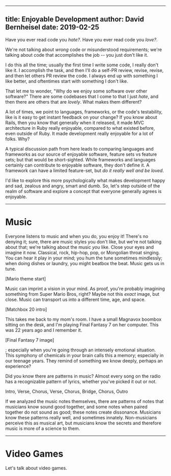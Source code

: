 ----
title: Enjoyable Development
author: David Bernheisel
date: 2019-02-25
----

Have you ever read code you _hate?_.
Have you ever read code you _love?_.

We're not talking about _wrong_ code or misunderstood requirements; we're talking about code that accomplishes the job -- you just don't like it.

I do this all the time; usually the first time I write some code, I really don't like it. I accomplish the task, and then I'll do a self-PR review, revise, revise, and then let others PR review the code. I always end up with something I like better, and oftentimes start with something I don't like.

That let me to wonder, "Why do we enjoy some software over other software?" There are some codebases that I come to that I just _hate_, and then there are others that are _lovely_. What makes them different?

A lot of times, we point to languages, frameworks, or the code's testability, like is it easy to get instant feedback on your change? If you know about Rails, then you know that generally when it released, it made MVC architecture in Ruby really enjoyable, compared to what existed before, even outside of Ruby. It made development really enjoyable for a lot of folks. Why?

A typical discussion path from here leads to comparing languages and frameworks as our source of enjoyable software, feature sets vs feature sets; but that would be short-sighted. While frameworks and languages certainly can contribute to enjoyable software, they don't define it. A framework can have a limited feature-set, but _do it really well and be loved_.

I'd like to explore this more psychologically what makes development happy and sad, zealous and angry, smart and dumb. So, let's step outside of the realm of software and explore a concept that everyone generally agrees is enjoyable.

---

# Music

Everyone listens to music and when you do, you enjoy it! There's no denying it; sure, there are music styles you don't like, but we're not talking about that; we're talking about the music _you_ like. Close your eyes and imagine it now. Classical, rock, hip-hop, pop, or Mongolian throat singing. You can hear it play in your mind; you hum the tune sometimes mindlessly; when doing dishes or laundry, you might beatbox the beat. Music gets us in tune.

[Mario theme start]

Music can imprint a vision in your mind. As proof, you're probably imagining something from Super Mario Bros, right? Maybe not this _exact_ image, but close. Music can transport us into a different time, age, and space.

[Matchbox 20 intro]

This takes me back to my mom's room. I have a small Magnavox boombox sitting on the desk, and I'm playing Final Fantasy 7 on her computer. This was 22 years ago and I remember it.

[Final Fantasy 7 image]

; especially when you're going through an intensely emotional situation. This symphony of chemicals in your brain calls this a memory; especially in our teenage years. They remind of something we know deeply, perhaps an experience?



Did you know there are patterns in music? Almost every song on the radio has a recognizable pattern of lyrics, whether you've picked it out or not.

Intro, Verse, Chorus, Verse, Chorus, Bridge, Chorus, Outro

If we analyzed the music notes themselves, there are patterns of notes that musicians know sound good together, and some notes when paired together do not sound as good; these notes create dissonance. Musicians know these patterns really well, and sometimes innately. Non-musicians perceive this as musical art, but musicians know the secrets and therefore music is more of a science to them.

---

# Video Games

Let's talk about video games.






